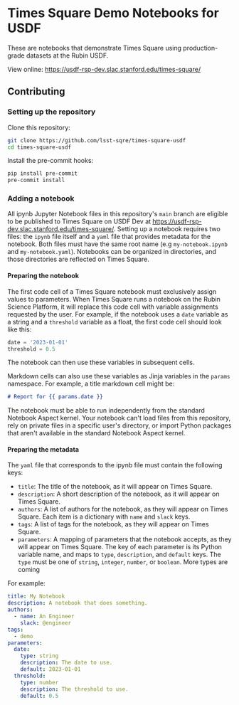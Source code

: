 # Times Square Demo Notebooks for USDF

These are notebooks that demonstrate Times Square using production-grade datasets at the Rubin USDF.

View online: https://usdf-rsp-dev.slac.stanford.edu/times-square/

## Contributing

### Setting up the repository

Clone this repository:

```bash
git clone https://github.com/lsst-sqre/times-square-usdf
cd times-square-usdf
```

Install the pre-commit hooks:

```bash
pip install pre-commit
pre-commit install
```

### Adding a notebook

All ipynb Jupyter Notebook files in this repository's `main` branch are eligible to be published to Times Square on USDF Dev at https://usdf-rsp-dev.slac.stanford.edu/times-square/.
Setting up a notebook requires two files: the `ipynb` file itself and a `yaml` file that provides metadata for the notebook.
Both files must have the same root name (e.g `my-notebook.ipynb` and `my-notebook.yaml`).
Notebooks can be organized in directories, and those directories are reflected on Times Square.

#### Preparing the notebook

The first code cell of a Times Square notebook must exclusively assign values to parameters.
When Times Square runs a notebook on the Rubin Science Platform, it will replace this code cell with variable assignments requested by the user.
For example, if the notebook uses a `date` variable as a string and a `threshold` variable as a float, the first code cell should look like this:

```python
date = '2023-01-01'
threshold = 0.5
```

The notebook can then use these variables in subsequent cells.

Markdown cells can also use these variables as Jinja variables in the `params` namespace.
For example, a title markdown cell might be:

```markdown
# Report for {{ params.date }}
```

The notebook must be able to run independently from the standard Notebook Aspect kernel.
Your notebook can't load files from this repository, rely on private files in a specific user's directory, or import Python packages that aren't available in the standard Notebook Aspect kernel.

#### Preparing the metadata

The `yaml` file that corresponds to the ipynb file must contain the following keys:

- `title`: The title of the notebook, as it will appear on Times Square.
- `description`: A short description of the notebook, as it will appear on Times Square.
- `authors`: A list of authors for the notebook, as they will appear on Times Square. Each item is a dictionary with `name` and `slack` keys.
- `tags`: A list of tags for the notebook, as they will appear on Times Square.
- `parameters`: A mapping of parameters that the notebook accepts, as they will appear on Times Square.
  The key of each parameter is its Python variable name, and maps to `type`, `description`, and `default` keys.
  The `type` must be one of `string`, `integer`, `number`, or `boolean`.
  More types are coming

For example:

```yaml
title: My Notebook
description: A notebook that does something.
authors:
  - name: An Engineer
    slack: @engineer
tags:
  - demo
parameters:
  date:
    type: string
    description: The date to use.
    default: 2023-01-01
  threshold:
    type: number
    description: The threshold to use.
    default: 0.5
```
